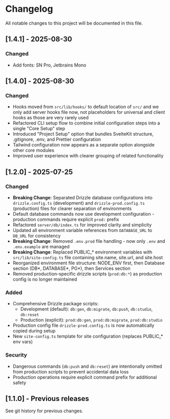# Changelog

All notable changes to this project will be documented in this file.

## [1.4.1] - 2025-08-30

### Changed
- Add fonts: SN Pro, Jetbrains Mono

## [1.4.0] - 2025-08-30

### Changed
- Hooks moved from `src/lib/hooks/` to default location of `src/` and we only add server hooks file now, not placeholders for universal and client hooks as those are very rarely used
- Refactored CLI setup flow to combine initial configuration steps into a single "Core Setup" step
- Introduced "Project Setup" option that bundles SvelteKit structure, .gitignore, .env, and Prettier configuration
- Tailwind configuration now appears as a separate option alongside other core modules
- Improved user experience with clearer grouping of related functionality

## [1.2.0] - 2025-07-25

### Changed
- **Breaking Change**: Separated Drizzle database configurations into `drizzle.config.ts` (development) and `drizzle-prod.config.ts` (production) files for clearer separation of environments
- Default database commands now use development configuration - production commands require explicit `prod:` prefix
- Refactored `server/db/index.ts` for improved clarity and simplicity
- Updated all environment variable references from `DATABASE_URL` to `DB_URL` for consistency
- **Breaking Change**: Removed `.env.prod` file handling - now only `.env` and `.env.example` are managed
- **Breaking Change**: Replaced PUBLIC_* environment variables with `src/lib/site-config.ts` file containing site.name, site.url, and site.host
- Reorganized environment file structure: NODE_ENV first, then Database section (DB*, DATABASE*, PG*), then Services section
- Removed production-specific drizzle scripts (`prod:db:*`) as production config is no longer maintained

### Added
- Comprehensive Drizzle package scripts:
  - Development (default): `db:gen`, `db:migrate`, `db:push`, `db:studio`, `db:reset`
  - Production (explicit): `prod:db:gen`, `prod:db:migrate`, `prod:db:studio`
- Production config file `drizzle-prod.config.ts` is now automatically copied during setup
- New `site-config.ts` template for site configuration (replaces PUBLIC_* env vars)

### Security
- Dangerous commands (`db:push` and `db:reset`) are intentionally omitted from production scripts to prevent accidental data loss
- Production operations require explicit command prefix for additional safety

## [1.1.0] - Previous releases

See git history for previous changes.
